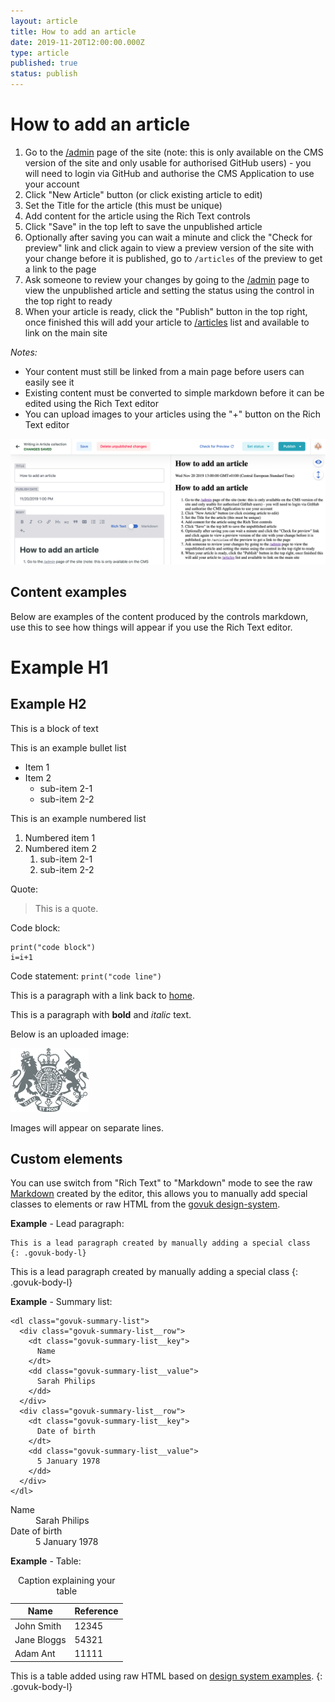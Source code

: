 ```yaml
---
layout: article
title: How to add an article
date: 2019-11-20T12:00:00.000Z
type: article
published: true
status: publish
---
```

# How to add an article

1. Go to the [/admin](/admin) page of the site (note: this is only available on the CMS version of the site and only usable for authorised GitHub users) - you will need to login via GitHub and authorise the CMS Application to use your account
2. Click "New Article" button (or click existing article to edit)
3. Set the Title for the article (this must be unique)
4. Add content for the article using the Rich Text controls
5. Click "Save" in the top left to save the unpublished article
6. Optionally after saving you can wait a minute and click the "Check for preview" link and click again to view a preview version of the site with your change before it is published, go to `/articles` of the preview to get a link to the page
7. Ask someone to review your changes by going to the [/admin](/admin) page to view the unpublished article and setting the status using the control in the top right to ready
8. When your article is ready, click the "Publish" button in the top right, once finished this will add your article to [/articles](/articles) list and available to link on the main site

_Notes:_

* Your content must still be linked from a main page before users can easily see it
* Existing content must be converted to simple markdown before it can be edited using the Rich Text editor
* You can upload images to your articles using the "+" button on the Rich Text editor

![Editor controls](/docs/assets/images/cms/how-to-add-an-article-image.png "Editor controls")

## Content examples

Below are examples of the content produced by the controls markdown, use this to see how things will appear if you use the Rich Text editor.

# Example H1

## Example H2

This is a block of text

This is an example bullet list

* Item 1
* Item 2
  * sub-item 2-1
  * sub-item 2-2

This is an example numbered list

1. Numbered item 1
2. Numbered item 2
   1. sub-item 2-1
   2. sub-item 2-2

Quote:

> This is a quote.

Code block:

```
print("code block")
i=i+1
```

Code statement: `print("code line")`

This is a paragraph with a link back to [home](/).

This is a paragraph with **bold** and _italic_ text.

Below is an uploaded image:

![govuk crest](/docs/assets/images/cms/govuk-crest.png "govuk crest uploaded")

Images will appear on separate lines.

## Custom elements

You can use switch from "Rich Text" to "Markdown" mode to see the raw [Markdown](https://github.com/adam-p/markdown-here/wiki/Markdown-Cheatsheet) created by the editor, this allows you to manually add special classes to elements or raw HTML from the [govuk design-system](https://design-system.service.gov.uk/).

**Example** - Lead paragraph:

```
This is a lead paragraph created by manually adding a special class
{: .govuk-body-l}
```

This is a lead paragraph created by manually adding a special class
{: .govuk-body-l}

**Example** - Summary list:

```
<dl class="govuk-summary-list">
  <div class="govuk-summary-list__row">
    <dt class="govuk-summary-list__key">
      Name
    </dt>
    <dd class="govuk-summary-list__value">
      Sarah Philips
    </dd>
  </div>
  <div class="govuk-summary-list__row">
    <dt class="govuk-summary-list__key">
      Date of birth
    </dt>
    <dd class="govuk-summary-list__value">
      5 January 1978
    </dd>
  </div>
</dl>
```

<dl class="govuk-summary-list">
  <div class="govuk-summary-list__row">
    <dt class="govuk-summary-list__key">
      Name
    </dt>
    <dd class="govuk-summary-list__value">
      Sarah Philips
    </dd>
  </div>
  <div class="govuk-summary-list__row">
    <dt class="govuk-summary-list__key">
      Date of birth
    </dt>
    <dd class="govuk-summary-list__value">
      5 January 1978
    </dd>
  </div>
</dl>

**Example** - Table:

<table class="govuk-table">
  <caption class="govuk-table__caption">Caption explaining your table</caption>
  <thead class="govuk-table__head">
    <tr class="govuk-table__row">
      <th scope="col" class="govuk-table__header">Name</th>
      <th scope="col" class="govuk-table__header">Reference</th>
    </tr>
  </thead>
  <tbody class="govuk-table__body">
    <tr class="govuk-table__row">
      <td class="govuk-table__cell">John Smith</td>
      <td class="govuk-table__cell">12345</td>
    </tr>
    <tr class="govuk-table__row">
      <td class="govuk-table__cell">Jane Bloggs</td>
      <td class="govuk-table__cell">54321</td>
    </tr>
    <tr class="govuk-table__row">
      <td class="govuk-table__cell">Adam Ant</td>
      <td class="govuk-table__cell">11111</td>
    </tr>
  </tbody>
</table>

This is a table added using raw HTML based on [design system examples](https://design-system.service.gov.uk/components/table/).
{: .govuk-body-l}
